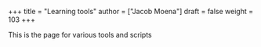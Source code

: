 +++
title = "Learning tools"
author = ["Jacob Moena"]
draft = false
weight = 103
+++

This is the page for various tools and scripts
